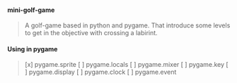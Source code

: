 #### mini-golf-game
> A golf-game based in python and pygame. That introduce some levels to get in the objective with crossing a labirint.

#### Using in pygame
> [x] pygame.sprite
> [ ] pygame.locals
> [ ] pygame.mixer
> [ ] pygame.key
> [ ] pygame.display
> [ ] pygame.clock
> [ ] pygame.event 